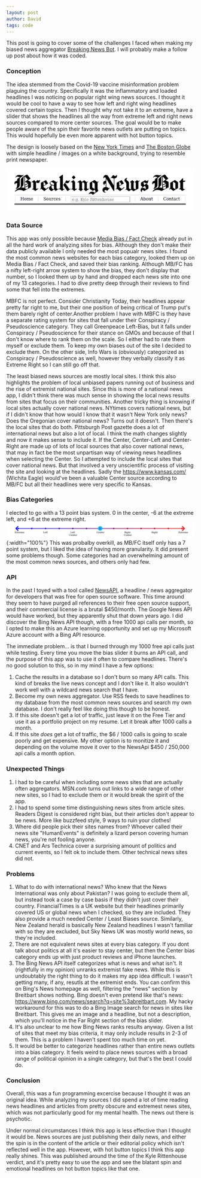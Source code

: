 ```yaml
---
layout: post
author: David
tags: code
---
```


This post is going to cover some of the challenges I faced when making my biased news aggregator [Breaking News Bot](https://www.breakingnewsbot.com).  I will probably make a follow up post about how it was coded.

### Conception
The idea stemmed from the Covid-19 vaccine misinformation problem plaguing the country. Specifically it was the inflammatory and loaded headlines I was noticing on popular right wing news sources.  I thought it would be cool to have a way to see how left and right wing headlines covered certain topics.  Then I thought why not take it to an extreme, have a slider that shows the headlines all the way from extreme left and right news sources compared to more center sources.  The goal would be to make people aware of the spin their favorite news outlets are putting on topics.  This would hopefully be even more apparent with hot button topics.

The design is loosely based on the [New York Times](nytimes.com) and [The Boston Globe](https://www.bostonglobe.com/) with simple headline / images on a white background, trying to resemble print newspaper.

![Title](/assets/images/posts/breaking-news-bot-headline.png "title")

### Data Source
This app was only possible because [Media Bias / Fact Check](https://mediabiasfactcheck.com/) already put in all the hard work of analyzing sites for bias.  Although they don't make their data publicly available I only needed the most popualr news sites. I found the most common news websites for each bias category, looked them up on Media Bias / Fact Check, and saved their bias ranking. Although MB/FC has a nifty left-right arrow system to show the bias, they don't display that number, so I looked them up by hand and dropped each news site into one of my 13 categories.  I had to dive pretty deep through their reviews to find some that fell into the extremes.

MBFC is not perfect.  Consider Christianity Today, their headlines appear pretty far right to me, but their one position of being critical of Trump put's them barely right of center.Another problem I have with MBFC is they have a separate rating system for sites that fall under their Conspiracy / Pseudoscience category.  They call Greenpeace Left-Bias, but it falls under Conspiracy / Pseudoscience for their stance on GMOs and because of that I don't know where to rank them on the scale.  So I either had to rate them myself or exclude them.  To keep my own biases out of the site I decided to exclude them. On the other side, Info Wars is (obviously) categorized as Conspiracy / Pseudoscience as well, however they verbally classify it as Extreme Right so I can still go off that.

The least biased news sources are mostly local sites.  I think this also highlights the problem of local unbiased papers running out of business and the rise of extremist national sites.  Since this is more of a national news app, I didn't think there was much sense in showing the local news results from sites that focus on their communities.  Another tricky thing is knowing if local sites actually cover national news.  NYtimes covers national news, but if I didn't know that how would I know that it wasn't New York only news? Does the Oregonian cover national news? Turns out it doesn't.  Then there's the local sites that do both.  Pittsburgh Post gazette does a lot of international news but also a lot of local.  I think the math changes slightly and now it makes sense to include it.  If the Center, Center-Left and Center-Right are made up of lots of local sources that also cover national news, that may in fact be the most unpartisan way of viewing news headlines when selecting the Center.  So I attempted to include the local sites that cover national news.  But that involved a very unscientific process of visiting the site and looking at the headlines.  Sadly the https://www.kansas.com/ (Wichita Eagle) would've been a valuable Center source according to MB/FC but all their headlines were very specific to Kansas.

### Bias Categories
I elected to go with a 13 point bias system.  0 in the center, -6 at the extreme left, and +6 at the extreme right.  
![Biases](/assets/images/posts/bias-slider.png "biases"){:width="100%"}
This was probalby overkill, as MB/FC itself only has a 7 point system, but I liked the idea of having more granularity.  It did present some problems though.  Some categories had an overwhelming amount of the most common news sources, and others only had few.

### API
In the past I toyed with a tool called [NewsAPI](https://newsapi.org), a headline / news aggregator for developers that was free for open source software.  This time around they seem to have purged all references to their free open source support, and their commercial license is a brutal $450/month.  The Google News API would have worked, but they apparently shut that down years ago.  I did discover the Bing News API though, with a free 1000 api calls per month, so I opted to make this an Azure learning opportunity and set up my Microsoft Azure account with a Bing API resource.

The immediate problem... is that I burned through my 1000 free api calls just while testing.  Every time you move the bias slider it burns an API call, and the purpose of this app was to use it often to compare headlines.  There's no good solution to this, so in my mind I have a few options:
1. Cache the results in a database so I don't burn so many API calls.  This kind of breaks the live news concept and I don't like it.  It also wouldn't work well with a wildcard news search that I have.
2. Become my own news aggregator.  Use RSS feeds to save headlines to my database from the most common news sources and search my own database.  I don't really feel like doing this though to be honest.
3. If this site doesn't get a lot of traffic, just leave it on the Free Tier and use it as a portfolio project on my resume.  Let it break after 1000 calls a month.
4. If this site *does* get a lot of traffic, the $6 / 1000 calls is going to scale poorly and get expensive.  My other option is to monitize it and depending on the volume move it over to the NewsApi $450 / 250,000 api calls a month option.

### Unexpected Things
1. I had to be careful when including some news sites that are actually often aggregators. MSN.com turns out links to a wide range of other new sites, so I had to exclude them or it would break the spirit of the app.
2. I had to spend some time distinguishing news sites from article sites.  Readers Digest is considered right bias, but their articles don't appear to be news.  More like buzzfeed style, 9 ways to ruin your clothes!
3. Where did people pick their sites names from? Whoever called their news site "HumanEvents" is definitely a lizard person covering human news, you're not fooling anyone.
4. CNET and Ars Technica cover a surprising amount of politics and current events, so I felt ok to include them.  Other technical news sites did not.

### Problems
1. What to do with international news?  Who knew that the News International was only about Pakistan? I was going to exclude them all, but instead took a case by case basis if they didn't just cover their country.  FinancialTimes is a UK website but their headlines primarily covered US or global news when I checked, so they are included.  They also provide a much needed Center / Least Biases source.  Similarly, New Zealand herald is basically New Zealand headlines I wasn't familiar with so they are excluded, but Sky News UK was mostly world news, so they're included.
2. There are not equivalent news sites at every bias category.  If you dont talk about politics at all it's easier to stay center, but then the Center bias category ends up with just product reviews and iPhone launches.
3. The Bing News API itself categorizes what is news and what isn't.  It (rightfully in my opinion) unranks extremist fake news.  While this is undoubtably the right thing to do it makes my app idea difficult. I wasn't getting many, if any, resutls at the extremist ends.  You can confirm this on Bing's News homepage as well, filtering the "news" section by Breitbart shows nothing.  Bing doesn't even pretend like that's news: <https://www.bing.com/news/search?q=site%3abreitbart.com>.  My hacky workaround for this was to do a Bing Image search for news in sites like Breitbart.  This gives me an image and a headline, but not a description, which you'll notice in the Far Right section of the bias slider.
4. It's also unclear to me how Bing News ranks results anyway.  Given a list of sites that meet my bias criteria, it may only include results in 2-3 of them.  This is a problem I haven't spent too much time on yet.
5. It would be better to categorize headlines rather than entire news outlets into a bias category.  It feels weird to place news sources with a broad range of political opinion in a single category, but that's the best I could do.

### Conclusion
Overall, this was a fun programming excercise because I thought it was an original idea. While analyzing my sources I did spend a lot of time reading news headlines and articles from pretty obscure and extremest news sites, which was not particularly good for my mental health.  The news out there is psychotic. 

Under normal circumstances I think this app is less effective than I thought it would be.  News sources are just publishing their daily news, and either the spin is in the content of the article or their editorial policy which isn't reflected well in the app. However, with hot button topics I think this app really shines. This was published around the time of the Kyle Rittenhouse verdict, and it's pretty easy to use the app and see the blatant spin and emotional headlines on hot button topics like that one.